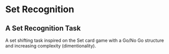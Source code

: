 # Set Recognition
## A Set Recognition Task

A set shifting task inspired on the Set card game with a Go/No Go structure and increasing complexity (dimentionality).
